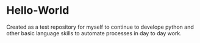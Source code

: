 # Hello-World
Created as a test repository for myself to continue to develope python and other basic language skills to automate processes in day to day work. 
